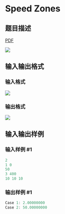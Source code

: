 # Speed Zones

## 题目描述

[problemUrl]: https://uva.onlinejudge.org/index.php?option=com_onlinejudge&Itemid=8&category=279&page=show_problem&problem=3838

[PDF](https://uva.onlinejudge.org/external/124/p12407.pdf)

![](https://cdn.luogu.com.cn/upload/vjudge_pic/UVA12407/1cdda738fc4b9cd8163cf44c3bc081f9c93c6a6c.png)

## 输入输出格式

### 输入格式

![](https://cdn.luogu.com.cn/upload/vjudge_pic/UVA12407/7f28e1d7cf3e5d115174cd8437a30ab16bf4f395.png)

### 输出格式

![](https://cdn.luogu.com.cn/upload/vjudge_pic/UVA12407/9b6d97a0181bca7da1141bcc24fecca2e31f71c8.png)

## 输入输出样例

### 输入样例 #1

```cpp
2
1 0
50
3 400
10 10 10
```


### 输出样例 #1

```cpp
Case 1: 2.00000000
Case 2: 50.00000000
```



